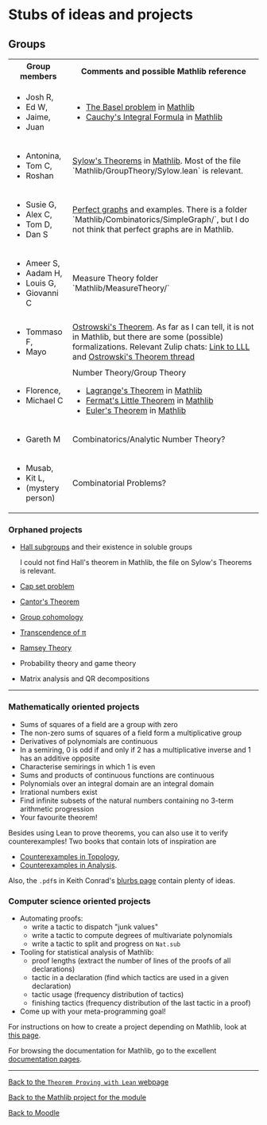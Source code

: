 #  Stubs of ideas and projects

##  Groups

<table><tbody>
<tr>
  <th> Group members </th>
  <th> Comments and possible Mathlib reference </th>
</tr>

<tr>
  <td> <ul><li>Josh R,</li><li>Ed W,</li><li>Jaime,</li><li>Juan</li></ul> </td>
  <td> <ul><li><a href="https://en.wikipedia.org/wiki/Basel_problem">The Basel problem</a> in <a href="https://leanprover-community.github.io/mathlib4_docs/find/?pattern=hasSum_zeta_two#doc">Mathlib</a></li><li><a href="https://en.wikipedia.org/wiki/Cauchy%27s_integral_formula">Cauchy's Integral Formula</a> in <a href="https://leanprover-community.github.io/mathlib4_docs/find/?pattern=Complex.two_pi_I_inv_smul_circleIntegral_sub_inv_smul_of_differentiable_on_off_countable#doc">Mathlib</a></li></ul> </td>
</tr>

<tr>
  <td> <ul><li>Antonina,</li><li>Tom C,</li><li>Roshan</li></ul> </td>
  <td> <a href="https://en.wikipedia.org/wiki/Sylow_theorems">Sylow's Theorems</a> in <a href="https://leanprover-community.github.io/mathlib4_docs/find/?pattern=Sylow.exists_subgroup_card_pow_prime_le#doc">Mathlib</a>. Most of the file `Mathlib/GroupTheory/Sylow.lean` is relevant.  </td>
</tr>

<tr>
  <td> <ul><li>Susie G,</li><li>Alex C,</li><li>Tom D,</li><li>Dan S</li></ul> </td>
  <td> <a href="https://en.wikipedia.org/wiki/Perfect_graph">Perfect graphs</a> and examples. There is a folder `Mathlib/Combinatorics/SimpleGraph/`, but I do not think that perfect graphs are in Mathlib. </td>
</tr>

<tr>
  <td> <ul><li>Ameer S,</li><li>Aadam H,</li><li>Louis G,</li><li>Giovanni C</li></ul> </td>
  <td> Measure Theory folder `Mathlib/MeasureTheory/` </td>
</tr>

<tr>
  <td> <ul><li>Tommaso F,</li><li>Mayo</li></ul> </td>
  <td> <a href="https://en.wikipedia.org/wiki/Ostrowski%27s_theorem">Ostrowski's Theorem</a>. As far as I can tell, it is not in Mathlib, but there are some (possible) formalizations. Relevant Zulip chats: <a href="https://leanprover.zulipchat.com/#narrow/stream/116395-maths/topic/Seminar.20--.20London.20Learning.20Lean/near/362025148">Link to LLL</a> and <a href="https://leanprover.zulipchat.com/#narrow/stream/217875-Is-there-code-for-X.3F/topic/Ostrowski's.20theorem">Ostrowski's Theorem thread</a> </td>
</tr>

<tr>
  <td> <ul><li>Florence,</li><li>Michael C</li></ul> </td>
  <td> Number Theory/Group Theory <ul><li><a href="https://en.wikipedia.org/wiki/Lagrange%27s_theorem_(group_theory)">Lagrange's Theorem</a> in <a href="https://leanprover-community.github.io/mathlib4_docs/find/?pattern=Subgroup.card_subgroup_dvd_card#doc">Mathlib</a></li><li><a href="https://en.wikipedia.org/wiki/Fermat%27s_little_theorem">Fermat's Little Theorem</a> in <a href="https://leanprover-community.github.io/mathlib4_docs/find/?pattern=ZMod.pow_card#doc">Mathlib</a></li><li><a href="https://en.wikipedia.org/wiki/Euler%27s_theorem">Euler's Theorem</a> in <a href="https://leanprover-community.github.io/mathlib4_docs/find/?pattern=FiniteField.pow_card_sub_one_eq_one#doc">Mathlib</a></li></ul> </td>
</tr>

<tr>
  <td> <ul><li>Gareth M</li></ul> </td>
  <td> Combinatorics/Analytic Number Theory? </td>
</tr>

<tr>
  <td> <ul><li>Musab,</li><li>Kit L,</li><li>(mystery person)</li></ul> </td>
  <td> Combinatorial Problems? </td>
</tr>

</tbody></table>

###  Orphaned projects

* [Hall subgroups](https://en.wikipedia.org/wiki/Hall_subgroup) and their existence in soluble groups

  I could not find Hall's theorem in Mathlib, the file on Sylow's Theorems is relevant.
* [Cap set problem](https://en.wikipedia.org/wiki/Cap_set)
* [Cantor's Theorem](https://en.wikipedia.org/wiki/Cantor%27s_theorem)
* [Group cohomology](https://en.wikipedia.org/wiki/Group_cohomology)
* [Transcendence of &pi;](https://en.wikipedia.org/wiki/Lindemann%E2%80%93Weierstrass_theorem)
* [Ramsey Theory](https://en.wikipedia.org/wiki/Ramsey_theory)
* Probability theory and game theory
* Matrix analysis and QR decompositions

---

###  Mathematically oriented projects

* Sums of squares of a field are a group with zero
* The non-zero sums of squares of a field form a multiplicative group
* Derivatives of polynomials are continuous
* In a semiring, 0 is odd if and only if 2 has a multiplicative inverse and 1 has an additive opposite
* Characterise semirings in which 1 is even
* Sums and products of continuous functions are continuous
* Polynomials over an integral domain are an integral domain
* Irrational numbers exist
* Find infinite subsets of the natural numbers containing no 3-term arithmetic progression
* Your favourite theorem!

Besides using Lean to prove theorems, you can also use it to verify counterexamples!
Two books that contain lots of inspiration are
* [Counterexamples in Topology](https://link.springer.com/book/10.1007/978-1-4612-6290-9),
* [Counterexamples in Analysis](https://faculty.ksu.edu.sa/sites/default/files/_olmsted_1.pdf).

Also, the `.pdf`s in Keith Conrad's [blurbs page](https://kconrad.math.uconn.edu/blurbs/) contain plenty of ideas.

###  Computer science oriented projects

* Automating proofs:
  * write a tactic to dispatch "junk values"
  * write a tactic to compute degrees of multivariate polynomials
  * write a tactic to split and progress on `Nat.sub`
* Tooling for statistical analysis of Mathlib:
  * proof lengths (extract the number of lines of the proofs of all declarations)
  * tactic in a declaration (find which tactics are used in a given declaration)
  * tactic usage (frequency distribution of tactics)
  * finishing tactics (frequency distribution of the last tactic in a proof)
* Come up with your meta-programming goal!

For instructions on how to create a project depending on Mathlib, look at [this page](instructions_for_new_project).

For browsing the documentation for Mathlib, go to the excellent [documentation pages](https://leanprover-community.github.io/mathlib4_docs/).

---

[Back to the `Theorem Proving with Lean` webpage](https://adomani.github.io/Syllabus/MA4N1/toc)

[Back to the Mathlib project for the module](https://github.com/adomani/MA4N1_2023)

[Back to Moodle](https://moodle.warwick.ac.uk/course/view.php?id=58287#section-0)

